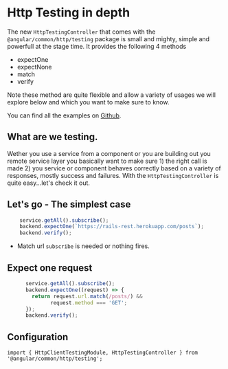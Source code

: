 # Http Testing in depth

The new `HttpTestingController` that comes with the `@angular/common/http/testing` package is small and mighty, simple and powerfull at the stage time. It provides the following 4 methods

* expectOne
* expectNone
* match
* verify

Note these method are quite flexible and allow a variety of usages we will explore below and which you want to make sure to know.

You can find all the examples on [Github](https://github.com/angularityio/playground/blob/master/apps/example-001-httpclient-testing/src/app/posts-service.service.spec.ts#L32).


## What are we testing.

Wether you use a service from a component or you are building out you remote service layer you basically want to make sure 1) the right call is made 2) you service or component behaves correctly based on a variety of responses, mostly success and failures. With the `HttpTestingController` is quite easy...let's check it out.


## Let's go - The simplest case

```TypeScript
    service.getAll().subscribe();
    backend.expectOne(`https://rails-rest.herokuapp.com/posts`);
    backend.verify();
```
- Match url
`subscribe` is needed or nothing fires.

## Expect one request

```TypeScript
      service.getAll().subscribe();
      backend.expectOne((request) => {
        return request.url.match(/posts/) &&
              request.method === 'GET';
      });
      backend.verify();
```

## Configuration



```
import { HttpClientTestingModule, HttpTestingController } from '@angular/common/http/testing';
```